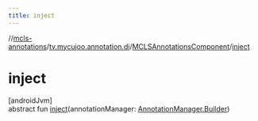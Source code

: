 ```yaml
---
title: inject
---
```

//[mcls-annotations](../../../index.html)/[tv.mycujoo.annotation.di](../index.html)/[MCLSAnnotationsComponent](index.html)/[inject](inject.html)



# inject



[androidJvm]\
abstract fun [inject](inject.html)(annotationManager: [AnnotationManager.Builder](../../tv.mycujoo.annotation.mediator/-annotation-manager/-builder/index.html))




